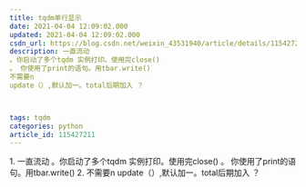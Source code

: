 ```yaml
---
title: tqdm单行显示
date: 2021-04-04 12:09:02.000
updated: 2021-04-04 12:09:02.000
csdn_url: https://blog.csdn.net/weixin_43531940/article/details/115427211
description: 一直流动
。你启动了多个tqdm 实例打印。使用完close()
。 你使用了print的语句。用tbar.write()
不需要n
update（）,默认加一。total后期加入 ？



tags: tqdm
categories: python
article_id: 115427211
---
```

﻿1. 一直流动
   。你启动了多个tqdm 实例打印。使用完close()
   。 你使用了print的语句。用tbar.write()
2.  不需要n
  update（）,默认加一。total后期加入 ？
